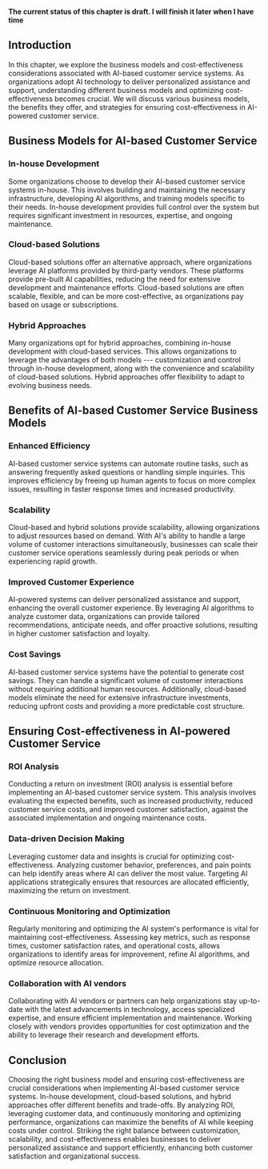 **The current status of this chapter is draft. I will finish it later when I have time**

Introduction
------------

In this chapter, we explore the business models and cost-effectiveness considerations associated with AI-based customer service systems. As organizations adopt AI technology to deliver personalized assistance and support, understanding different business models and optimizing cost-effectiveness becomes crucial. We will discuss various business models, the benefits they offer, and strategies for ensuring cost-effectiveness in AI-powered customer service.

Business Models for AI-based Customer Service
---------------------------------------------

### In-house Development

Some organizations choose to develop their AI-based customer service systems in-house. This involves building and maintaining the necessary infrastructure, developing AI algorithms, and training models specific to their needs. In-house development provides full control over the system but requires significant investment in resources, expertise, and ongoing maintenance.

### Cloud-based Solutions

Cloud-based solutions offer an alternative approach, where organizations leverage AI platforms provided by third-party vendors. These platforms provide pre-built AI capabilities, reducing the need for extensive development and maintenance efforts. Cloud-based solutions are often scalable, flexible, and can be more cost-effective, as organizations pay based on usage or subscriptions.

### Hybrid Approaches

Many organizations opt for hybrid approaches, combining in-house development with cloud-based services. This allows organizations to leverage the advantages of both models --- customization and control through in-house development, along with the convenience and scalability of cloud-based solutions. Hybrid approaches offer flexibility to adapt to evolving business needs.

Benefits of AI-based Customer Service Business Models
-----------------------------------------------------

### Enhanced Efficiency

AI-based customer service systems can automate routine tasks, such as answering frequently asked questions or handling simple inquiries. This improves efficiency by freeing up human agents to focus on more complex issues, resulting in faster response times and increased productivity.

### Scalability

Cloud-based and hybrid solutions provide scalability, allowing organizations to adjust resources based on demand. With AI's ability to handle a large volume of customer interactions simultaneously, businesses can scale their customer service operations seamlessly during peak periods or when experiencing rapid growth.

### Improved Customer Experience

AI-powered systems can deliver personalized assistance and support, enhancing the overall customer experience. By leveraging AI algorithms to analyze customer data, organizations can provide tailored recommendations, anticipate needs, and offer proactive solutions, resulting in higher customer satisfaction and loyalty.

### Cost Savings

AI-based customer service systems have the potential to generate cost savings. They can handle a significant volume of customer interactions without requiring additional human resources. Additionally, cloud-based models eliminate the need for extensive infrastructure investments, reducing upfront costs and providing a more predictable cost structure.

Ensuring Cost-effectiveness in AI-powered Customer Service
----------------------------------------------------------

### ROI Analysis

Conducting a return on investment (ROI) analysis is essential before implementing an AI-based customer service system. This analysis involves evaluating the expected benefits, such as increased productivity, reduced customer service costs, and improved customer satisfaction, against the associated implementation and ongoing maintenance costs.

### Data-driven Decision Making

Leveraging customer data and insights is crucial for optimizing cost-effectiveness. Analyzing customer behavior, preferences, and pain points can help identify areas where AI can deliver the most value. Targeting AI applications strategically ensures that resources are allocated efficiently, maximizing the return on investment.

### Continuous Monitoring and Optimization

Regularly monitoring and optimizing the AI system's performance is vital for maintaining cost-effectiveness. Assessing key metrics, such as response times, customer satisfaction rates, and operational costs, allows organizations to identify areas for improvement, refine AI algorithms, and optimize resource allocation.

### Collaboration with AI vendors

Collaborating with AI vendors or partners can help organizations stay up-to-date with the latest advancements in technology, access specialized expertise, and ensure efficient implementation and maintenance. Working closely with vendors provides opportunities for cost optimization and the ability to leverage their research and development efforts.

Conclusion
----------

Choosing the right business model and ensuring cost-effectiveness are crucial considerations when implementing AI-based customer service systems. In-house development, cloud-based solutions, and hybrid approaches offer different benefits and trade-offs. By analyzing ROI, leveraging customer data, and continuously monitoring and optimizing performance, organizations can maximize the benefits of AI while keeping costs under control. Striking the right balance between customization, scalability, and cost-effectiveness enables businesses to deliver personalized assistance and support efficiently, enhancing both customer satisfaction and organizational success.
